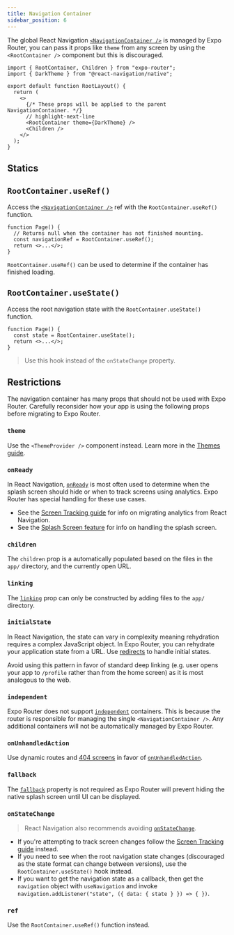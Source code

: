 ```yaml
---
title: Navigation Container
sidebar_position: 6
---
```


The global React Navigation [`<NavigationContainer />`](https://reactnavigation.org/docs/navigation-container/) is managed by Expo Router, you can pass it props like `theme` from any screen by using the `<RootContainer />` component but this is discouraged.

```tsx title=app/_layout.tsx
import { RootContainer, Children } from "expo-router";
import { DarkTheme } from "@react-navigation/native";

export default function RootLayout() {
  return (
    <>
      {/* These props will be applied to the parent NavigationContainer. */}
      // highlight-next-line
      <RootContainer theme={DarkTheme} />
      <Children />
    </>
  );
}
```

## Statics

## `RootContainer.useRef()`

Access the [`<NavigationContainer />`](https://reactnavigation.org/docs/navigation-container/) ref with the `RootContainer.useRef()` function.

```tsx title=app/home.tsx
function Page() {
  // Returns null when the container has not finished mounting.
  const navigationRef = RootContainer.useRef();
  return <>...</>;
}
```

`RootContainer.useRef()` can be used to determine if the container has finished loading.

## `RootContainer.useState()`

Access the root navigation state with the `RootContainer.useState()` function.

```tsx title=app/home.tsx
function Page() {
  const state = RootContainer.useState();
  return <>...</>;
}
```

> Use this hook instead of the `onStateChange` property.

## Restrictions

The navigation container has many props that should not be used with Expo Router. Carefully reconsider how your app is using the following props before migrating to Expo Router.

### `theme`

Use the `<ThemeProvider />` component instead. Learn more in the [Themes guide](/docs/guides/themes).

### `onReady`

In React Navigation, [`onReady`](https://reactnavigation.org/docs/navigation-container/#onready) is most often used to determine when the splash screen should hide or when to track screens using analytics. Expo Router has special handling for these use cases.

- See the [Screen Tracking guide](/docs/guides/screen-tracking) for info on migrating analytics from React Navigation.
- See the [Splash Screen feature](/docs/features/splash.md) for info on handling the splash screen.

### `children`

The `children` prop is a automatically populated based on the files in the `app/` directory, and the currently open URL.

### `linking`

The [`linking`](https://reactnavigation.org/docs/navigation-container/#linking) prop can only be constructed by adding files to the `app/` directory.

### `initialState`

In React Navigation, the state can vary in complexity meaning rehydration requires a complex JavaScript object. In Expo Router, you can rehydrate your application state from a URL. Use [redirects](/docs/features/linking#redirect) to handle initial states.

Avoid using this pattern in favor of standard deep linking (e.g. user opens your app to `/profile` rather than from the home screen) as it is most analogous to the web.

### `independent`

Expo Router does not support [`independent`](https://reactnavigation.org/docs/navigation-container/#independent) containers. This is because the router is responsible for managing the single `<NavigationContainer />`. Any additional containers will not be automatically managed by Expo Router.

### `onUnhandledAction`

Use dynamic routes and [404 screens](/docs/features/unmatched) in favor of [`onUnhandledAction`](https://reactnavigation.org/docs/navigation-container/#onunhandledaction).

### `fallback`

The [`fallback`](https://reactnavigation.org/docs/navigation-container/#fallback) property is not required as Expo Router will prevent hiding the native splash screen until UI can be displayed.

### `onStateChange`

> React Navigation also recommends avoiding [`onStateChange`](https://reactnavigation.org/docs/navigation-container/#onstatechange).

- If you're attempting to track screen changes follow the [Screen Tracking guide](/docs/guides/screen-tracking) instead.
- If you need to see when the root navigation state changes (discouraged as the state format can change between versions), use the `RootContainer.useState()` hook instead.
- If you want to get the navigation state as a callback, then get the `navigation` object with `useNavigation` and invoke `navigation.addListener("state", ({ data: { state } }) => { })`.

### `ref`

Use the `RootContainer.useRef()` function instead.
